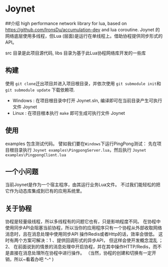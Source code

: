 # Joynet
##介绍
high performance  network library for lua, based on https://github.com/IronsDu/accumulation-dev and lua coroutine.
Joynet 的网络底层使用多线程，但Lua (层面)是运行在单线程上。借助协程提供同步形式的API。

src 目录是此项目源代码, libs 目录为基于此Lua协程网络库开发的一些库

## 构建
使用 `git clone`迁出项目并进入项目根目录，并依次使用 `git submodule init`和`git submodule update` 下载依赖项.

* Windows : 在项目根目录中打开 Joynet.sln, 编译即可在当前目录产生可执行文件 Joynet
* Linux : 在项目根本执行 `make` 即可生成可执行文件 Joynet

## 使用
examples 包含测试代码。
譬如我们要在`Windows`下运行PingPong测试：
先在项目根目录执行  `Joynet examples\PingpongServer.lua`，然后执行 `Joynet examples\PingpongClient.lua`

## 一个小问题
当前Joynet是作为一个宿主程序，由其运行业务Lua文件。
不过我们能轻松的把它作为动态库集成到已有的应用系统里。

## 关于协程
协程是轻量级线程，所以多线程有的问题它也有，只是影响程度不同。
在协程中使用同步API会阻塞当前协程，所以当你的应用程序只有一个协程从外部收取网络消息时，且在消息处理中使用同步API
操作Redis或者Http的话，效率会很低。 这时有两个方案可解决：1 、提供回调形式的异步API， 但这样会使开发概念混乱 ；
2、 在前面说到的情景的消息处理中开启协程，并在其中操作HTTP/Redis，而不是直接在消息处理所在协程中进行操作。
（当然，协程的创建和切换有一定开销，所以~看着办吧 ^-^ )